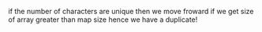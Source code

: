 if the number of characters are unique then we move froward if we get size of array greater than map size hence we have a duplicate!